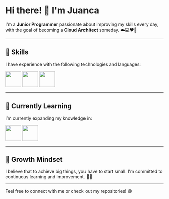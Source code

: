 # Hi there! 👋 I'm Juanca

I'm a **Junior Programmer** passionate about improving my skills every day, with the goal of becoming a **Cloud Architect** someday. ☁️💻❤️‍🔥

---

## 🌟 Skills

I have experience with the following technologies and languages:

<div style="display: inline-block;">
<img src="https://cdn-icons-png.freepik.com/512/644/644609.png?uid=R165052703&ga=GA1.1.1764556811.1727911206" style="color: transparent; height: 50px;width: 50px;">
<img src="https://cdn-icons-png.freepik.com/512/7069/7069918.png?uid=R165052703&ga=GA1.1.1764556811.1727911206" style="color: transparent; height: 50px;width: 50px;">
<img src="https://cdn-icons-png.freepik.com/512/10006/10006804.png?uid=R165052703&ga=GA1.1.1764556811.1727911206" style="color: transparent; height: 50px;width: 50px;">
</div>

---

## 🧠 Currently Learning

I’m currently expanding my knowledge in:

<div style="display: inline-block;">
<img src="https://cdn-icons-png.freepik.com/512/14955/14955702.png?uid=R165052703&ga=GA1.1.1764556811.1727911206" style="color: transparent; height: 50px;width: 50px;">
<img src="https://cdn-icons-png.freepik.com/512/3098/3098090.png?uid=R165052703&ga=GA1.1.1764556811.1727911206" style="color: transparent; height: 50px;width: 50px;">
</div>

---

## 🌱 Growth Mindset

I believe that to achieve big things, you have to start small. I'm committed to continuous learning and improvement. 🤞🍀

---

Feel free to connect with me or check out my repositories! 😄

<!---
juanca1620/juanca1620 is a ✨ special ✨ repository because its `README.md` (this file) appears on your GitHub profile.
You can click the Preview link to take a look at your changes.
--->
